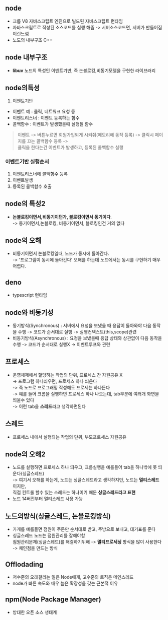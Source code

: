 ## node 
- 크롬 V8 자바스크립트 엔진으로 빌드된 자바스크립트 런타임
- 자바스크립트로 작성된 소스코드를 실행 해줌 -> 서버소스코드면, 서버가 만들어짐 이런느낌
- 노도의 내부구조 C++

## node 내부구조
- **libuv** 노드의 특성인 이벤트기반, 즉 논블로킹,비동기모델을 구현한 라이브러리

## node의특성
1. 이벤트기반
  - 이벤트 예 : 클릭, 네트워크 요청 등
  - 이벤트리스너 : 이벤트 등록하는 함수
  - 콜백함수 : 이벤트가 발생했을때  실행될 함수
> 이벤트 -> 버튼누르면 회원가입되게 시켜줘(메모리에 동작 등록) -> 클릭시 페이지를 끄는 콜백함수 등록 -></br> 클릭을 한다는건 이벤트가 발생하고, 등록된 콜백함수 실행   
### 이벤트기반 실행순서
1. 이벤트리스너에 콜백함수 등록
2. 이벤트발생
3. 등록된 콜백함수 호출

## node의 특성2
- **논블로킹이면서,비동기이던가, 블로킹이면서 동기이다**.</br> -> 동기이면서,논블로킹, 비동기이면서, 블로킹인건 거의 없다 

## node의 오해
- 비동기이면서 논블로킹일때, 노드가 동시에 돌아간다.</br> -> '프로그램이 동시에 돌아간다' 오해를 하는데 노드에서는 동시를 구현하기 매우 어렵다.
  
 
## deno
- typescript 런타임

## node와 비동기성
- 동기방식(Synchronous) : 서버에서 요청을 보냈을 때 응답이 돌아와야 다음 동작을 수행 -> 코드가 순서대로 실행 -> 실행컨텍스트(this,scope)관련
- 비동기방식(Asynchronous) : 요청을 보냈을때 응답 상태와 상관없이 다음 동작을 수행 -> 코드가 순서대로 실행X -> 이벤트루프와 관련

## 프로세스
- 운영체제에서 할당하는 작업의 단위, 프로세스 간 자원공유 X</br>
-> 프로그램 하나띄우면, 프로세스 하나 띄운다</br>
-> 즉 노드로 프로그래밍 작성해도 프로세는 하나뜬다</br>
-> 예를 들어 크롬을 실행하면 프로세스 하나 나오는대, tab부분에 여러개 화면을 띄울수 있다</br>
-> 이런 tab을 **스레드**라고 생각하면된다

## 스레드
- 프로세스 내에서 실행되는 작업의 단위, 부모프로세스 자원공유

## node의 오해2
- 노드를 실행하면 프로세스 하나 띄우고, 크롬실행을 예를들어 tab을 하나밖에 못 띄운다(싱글스레드)</br>
-> 여기서 오해를 하는게, 노드는 싱글스레드라고 생각하지만, 노드는 **멀티스레드**이지만,</br> 직접 컨트롤 할수 있는 스레드는 하나이기 때문 **싱글스레드라고 표현**
- 노드 14버전부터 멀티스레드 사용 가능

## 노드의방식(싱글스레드, 논블로킹방식)
- 가게를 예를들면 점원이 주문만 순서대로 받고, 주방으로 보내고, 대기표를 준다
- 싱글스레드 노드는 점원관리를 잘해야함</br> 점원관리문제(싱글스레드)를 해결하기위해 -> **멀티프로세싱** 방식을 많이 사용한다 -> 체인점을 만드는 방식
## Offlodading
- 저수준의 오래걸리는 일은 Node에게, 고수준의 로직은 메인스레드
- node가 빠른 속도와 매우 높은 확장성을 갖는 근본적 이유

## npm(Node Package Manager)
- 방대한 오픈 소스 생태계

